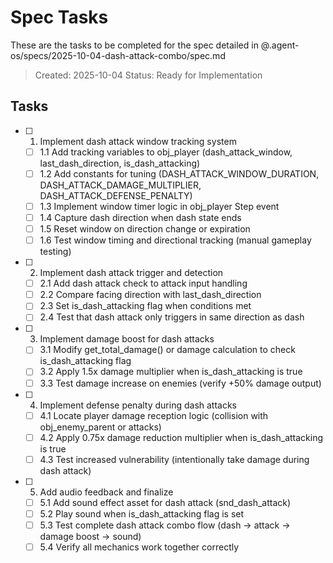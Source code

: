 # Spec Tasks

These are the tasks to be completed for the spec detailed in @.agent-os/specs/2025-10-04-dash-attack-combo/spec.md

> Created: 2025-10-04
> Status: Ready for Implementation

## Tasks

- [ ] 1. Implement dash attack window tracking system
  - [ ] 1.1 Add tracking variables to obj_player (dash_attack_window, last_dash_direction, is_dash_attacking)
  - [ ] 1.2 Add constants for tuning (DASH_ATTACK_WINDOW_DURATION, DASH_ATTACK_DAMAGE_MULTIPLIER, DASH_ATTACK_DEFENSE_PENALTY)
  - [ ] 1.3 Implement window timer logic in obj_player Step event
  - [ ] 1.4 Capture dash direction when dash state ends
  - [ ] 1.5 Reset window on direction change or expiration
  - [ ] 1.6 Test window timing and directional tracking (manual gameplay testing)

- [ ] 2. Implement dash attack trigger and detection
  - [ ] 2.1 Add dash attack check to attack input handling
  - [ ] 2.2 Compare facing direction with last_dash_direction
  - [ ] 2.3 Set is_dash_attacking flag when conditions met
  - [ ] 2.4 Test that dash attack only triggers in same direction as dash

- [ ] 3. Implement damage boost for dash attacks
  - [ ] 3.1 Modify get_total_damage() or damage calculation to check is_dash_attacking flag
  - [ ] 3.2 Apply 1.5x damage multiplier when is_dash_attacking is true
  - [ ] 3.3 Test damage increase on enemies (verify +50% damage output)

- [ ] 4. Implement defense penalty during dash attacks
  - [ ] 4.1 Locate player damage reception logic (collision with obj_enemy_parent or attacks)
  - [ ] 4.2 Apply 0.75x damage reduction multiplier when is_dash_attacking is true
  - [ ] 4.3 Test increased vulnerability (intentionally take damage during dash attack)

- [ ] 5. Add audio feedback and finalize
  - [ ] 5.1 Add sound effect asset for dash attack (snd_dash_attack)
  - [ ] 5.2 Play sound when is_dash_attacking flag is set
  - [ ] 5.3 Test complete dash attack combo flow (dash → attack → damage boost → sound)
  - [ ] 5.4 Verify all mechanics work together correctly
